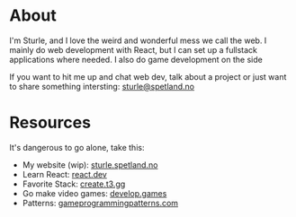 # About
I'm Sturle, and I love the weird and wonderful mess we call the web. I mainly do web development with React, but I can set up a fullstack applications where needed. I also do game development on the side

If you want to hit me up and chat web dev, talk about a project or just want to share something intersting:  [sturle@spetland.no](mailto:sturle@spetland.no)

# Resources
It's dangerous to go alone, take this:

- My website (wip): [sturle.spetland.no](https://sturle.spetland.no)
- Learn React: [react.dev](https://react.dev/?uwu=true)
- Favorite Stack: [create.t3.gg](https://create.t3.gg)
- Go make video games: [develop.games](https://develop.games)
- Patterns: [gameprogrammingpatterns.com](https://gameprogrammingpatterns.com)
